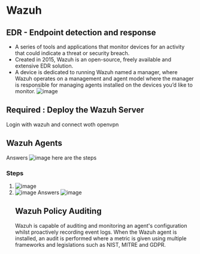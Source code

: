 # Wazuh
## EDR -  Endpoint detection and response
*   A series of tools and applications that monitor devices for an activity that could indicate a threat or security breach.
*   Created in 2015, Wazuh is an open-source, freely available and extensive EDR solution.
*   A device is dedicated to running Wazuh named a manager, where Wazuh operates on a management and agent model where the manager is responsible for managing agents installed on the devices you’d like to monitor.
  ![image](https://github.com/user-attachments/assets/dbed1f12-1978-403b-86e4-3deec08b0587)
## Required : Deploy the Wazuh Server
Login with wazuh and connect woth openvpn
## Wazuh Agents
Answers
![image](https://github.com/user-attachments/assets/f7d036c4-fc00-4de0-ac34-33f08cf95be9)
here are the steps
### Steps
1. ![image](https://github.com/user-attachments/assets/9f10331f-7a23-4500-ac39-48b23c91504f)
2. ![image](https://github.com/user-attachments/assets/0f719f3d-c8cb-4c21-92f8-c0884b9dd50d)
   Answers
   ![image](https://github.com/user-attachments/assets/3c8b22bb-ecef-43b2-94e2-9e64e0e82143)
   ## Wazuh Policy Auditing
   Wazuh is capable of auditing and monitoring an agent's configuration whilst proactively recording event logs. When the Wazuh agent is installed, an audit is performed where a metric is given using multiple frameworks and legislations such as NIST, MITRE and GDPR.
   




